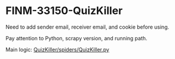 # FINM-33150-QuizKiller

Need to add sender email, receiver email, and cookie before using. 

Pay attention to Python, scrapy version, and running path.

Main logic: [QuizKiller/spiders/QuizKiller.py](https://github.com/dingtongtony/FINM-33150-QuizKiller/blob/master/QuizKiller/spiders/QuizKiller.py)
